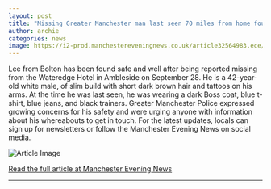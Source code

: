 ```yaml
---
layout: post
title: "Missing Greater Manchester man last seen 70 miles from home found safe and well"
author: archie
categories: news
image: https://i2-prod.manchestereveningnews.co.uk/article32564983.ece/ALTERNATES/s1200/1_A-24-year-old-police-officer-has-died-a-week-after-he-was-injured-while-responding-to-a-car-crash-PA.jpg
---
```

Lee from Bolton has been found safe and well after being reported missing from the Wateredge Hotel in Ambleside on September 28. He is a 42-year-old white male, of slim build with short dark brown hair and tattoos on his arms. At the time he was last seen, he was wearing a dark Boss coat, blue t-shirt, blue jeans, and black trainers. Greater Manchester Police expressed growing concerns for his safety and were urging anyone with information about his whereabouts to get in touch. For the latest updates, locals can sign up for newsletters or follow the Manchester Evening News on social media.

![Article Image](https://i2-prod.manchestereveningnews.co.uk/article32564983.ece/ALTERNATES/s1200/1_A-24-year-old-police-officer-has-died-a-week-after-he-was-injured-while-responding-to-a-car-crash-PA.jpg)

[Read the full article at Manchester Evening News](https://www.manchestereveningnews.co.uk/news/greater-manchester-news/urgent-appeal-issued-find-missing-32570571)

---
